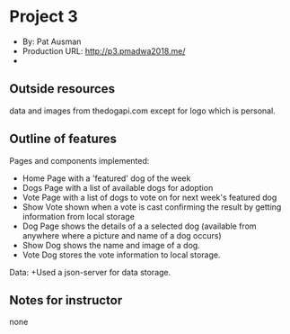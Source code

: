 # Project 3
+ By: Pat Ausman
+ Production URL: http://p3.pmadwa2018.me/
+


## Outside resources
data and images from thedogapi.com except for logo which is personal.



## Outline of features

Pages and components implemented:
+ Home Page with a 'featured' dog of the week
+ Dogs Page with a list of available dogs for adoption
+ Vote Page with a list of dogs to vote on for next week's featured dog
+ Show Vote shown when a vote is cast confirming the result by getting information from local storage
+ Dog Page shows the details of a a selected dog (available from anywhere where a picture and name of a dog occurs)
+ Show Dog shows the name and image of a dog.
+ Vote Dog stores the vote information to local storage.

Data:
+Used a json-server for data storage.

## Notes for instructor
none